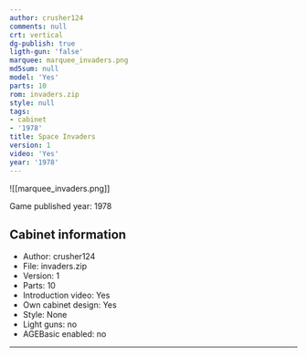 ```yaml
---
author: crusher124
comments: null
crt: vertical
dg-publish: true
ligth-gun: 'false'
marquee: marquee_invaders.png
md5sum: null
model: 'Yes'
parts: 10
rom: invaders.zip
style: null
tags:
- cabinet
- '1978'
title: Space Invaders
version: 1
video: 'Yes'
year: '1978'
---
```


![[marquee_invaders.png]]

Game published year: 1978

## Cabinet information

- Author: crusher124
- File: invaders.zip
- Version: 1
- Parts: 10
- Introduction video: Yes
- Own cabinet design: Yes
- Style: None
- Light guns: no
- AGEBasic enabled: no

---
